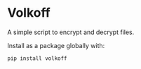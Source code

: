 # Volkoff

A simple script to encrypt and decrypt files.

Install as a package globally with:

```bash
pip install volkoff
```